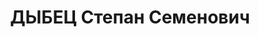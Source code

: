 ---
title: ДЫБЕЦ Степан Семенович
description: 'Род. в 1887, Николаевская обл., мест. Новый Буг. Проживал: г. Москва.
  Нач. Главного управления автотракторной промышленности, нарком Тяжпрома, ранее -
  нач.строительства и 1-й директор ГАЗа

  Арестован 04.10.1937. Обв. по ст. 58-8, -11. Приговор: ВК ВС СССР – ВМН. Расстрелян
  25.11.1937'
---